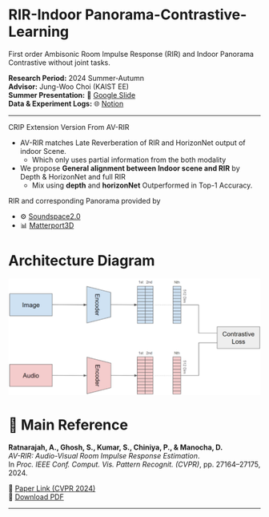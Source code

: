 # RIR-Indoor Panorama-Contrastive-Learning
First order Ambisonic Room Impulse Response (RIR) and Indoor Panorama Contrastive without joint tasks.

**Research Period:** 2024 Summer-Autumn <br>
**Advisor:** Jung-Woo Choi (KAIST EE) <br>
**Summer Presentation:** 🔬 [Google Slide](https://docs.google.com/presentation/d/1Es7iA-b3DixLiqxxs-3j7rCpXUrvYpqKdCc9YQYZujk/edit?usp=sharing) <br>
**Data & Experiment Logs:** 🌐 [Notion](https://kiwi-primrose-e33.notion.site/16030761238f80b79c79fb76c53b808e?source=copy_link)

---

CRIP Extension Version From AV-RIR

* AV-RIR matches Late Reverberation of RIR and HorizonNet output of indoor Scene.
  * Which only uses partial information from the both modality
* We propose **General alignment between Indoor scene and RIR** by Depth & HorizonNet and full RIR
  * Mix using **depth** and **horizonNet** Outperformed in Top-1 Accuracy.
 
RIR and corresponding Panorama provided by <br>
* ⚙️ [Soundspace2.0](https://arxiv.org/abs/2206.08312)
* 📊 [Matterport3D](https://arxiv.org/abs/1709.06158)


# Architecture Diagram
<img src="https://github.com/byulharang/RIR-Depth-Contrastive-Learning/blob/main/Image/Architecture.png" alt="Architecture Flow" width="600"/>

# 📄 Main Reference

**Ratnarajah, A., Ghosh, S., Kumar, S., Chiniya, P., & Manocha, D.**  
*AV-RIR: Audio-Visual Room Impulse Response Estimation*.  
In *Proc. IEEE Conf. Comput. Vis. Pattern Recognit. (CVPR)*, pp. 27164–27175, 2024.

🔗 [Paper Link (CVPR 2024)](https://openaccess.thecvf.com/content/CVPR2024/html/Ratnarajah_AV-RIR_Audio-Visual_Room_Impulse_Response_Estimation_CVPR_2024_paper.html)  
📄 [Download PDF](https://openaccess.thecvf.com/content/CVPR2024/papers/Ratnarajah_AV-RIR_Audio-Visual_Room_Impulse_Response_Estimation_CVPR_2024_paper.pdf)

---


